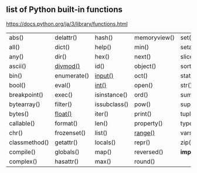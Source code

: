 ## list of Python built-in functions
https://docs.python.org/ja/3/library/functions.html

 
|               |             |               |               |                 |  
|---            |---          |---            |---            |---              |
| abs()         | delattr()   | hash()        | memoryview()  | set()           |   
| all()         | dict()      | help()        | min()         | setattr()       |  
| any()         | dir()       | hex()         | next()        | slice()         |  
| ascii()       | [divmod()](https://github.com/mizukirc/python-snippets/blob/master/builtin_functions/docs/divmod_ex.md)    | id()          | object()      | sorted()        |  
| bin()         | enumerate() | [input()](https://github.com/mizukirc/python-snippets/blob/master/builtin_functions/docs/input_ex.md)       | oct()         | staticmethod()  |  
| bool()        | eval()      | [int()](https://github.com/mizukirc/python-snippets/blob/master/builtin_functions/docs/int_ex.md)         | open()        | str()           |  
| breakpoint()  | exec()      | isinstance()  | ord()         | sum()           |  
| bytearray()   | filter()    | issubclass()  | pow()         | super()         |  
| bytes()       | [float()](https://github.com/mizukirc/python-snippets/blob/master/builtin_functions/docs/float_ex.md)     | iter()        | print()       | tuple()         |  
| callable()    | format()    | len()         | property()    | type()          |   
| chr()         | frozenset() | list()        | [range()](https://github.com/mizukirc/python-snippets/blob/master/builtin_functions/docs/range_ex.md)       | vars()          |  
| classmethod() | getattr()   | locals()      | repr()        | zip()           |  
| compile()     | globals()   | map()         | reversed()    | __import__()    |   
| complex()     | hasattr()   | max()         | round()       |                 |  

